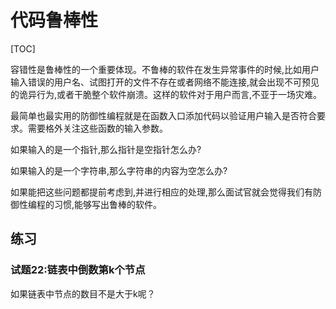 

# 代码鲁棒性

[TOC]







容错性是鲁棒性的一个重要体现。不鲁棒的软件在发生异常事件的时候,比如用户输入错误的用户名、试图打开的文件不存在或者网络不能连接,就会出现不可预见的诡异行为,或者干脆整个软件崩溃。这样的软件对于用户而言,不亚于一场灾难。





最简单也最实用的防御性编程就是在函数入口添加代码以验证用户输入是否符合要求。需要格外关注这些函数的输入参数。

如果输入的是一个指针,那么指针是空指针怎么办?

如果输入的是一个字符串,那么字符串的内容为空怎么办?

如果能把这些问题都提前考虑到,并进行相应的处理,那么面试官就会觉得我们有防御性编程的习惯,能够写出鲁棒的软件。





## 练习

### 试题22:链表中倒数第k个节点

如果链表中节点的数目不是大于k呢？